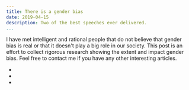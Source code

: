 ```yaml
---
title: There is a gender bias
date: 2019-04-15
description: Two of the best speeches ever delivered.
...
```


I have met intelligent and rational people that do not believe that gender bias is real or that it doesn't play a big role in our society. This post is an effort to collect rigorous research showing the extent and impact gender bias. Feel free to contact me if you have any other interesting articles.

-

-

-